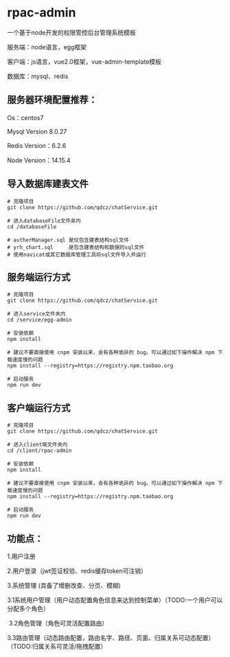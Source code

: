 # rpac-admin

一个基于node开发的权限管控后台管理系统模板

服务端：node语言，egg框架

客户端：js语言，vue2.0框架，vue-admin-template模板

数据库：mysql、redis

## 服务器环境配置推荐：

Os：centos7

Mysql Version 8.0.27

Redis Version：6.2.6

Node Version：14.15.4

## 导入数据库建表文件

```shell
# 克隆项目
git clone https://github.com/qdcz/chatService.git

# 进入databaseFile文件夹内
cd /databaseFile

# autherManager.sql 是仅包含建表结构sql文件
# yrh_chart.sql 	是包含建表结构和数据的sql文件
# 使用navicat或其它数据库管理工具将sql文件导入并运行
```

## 服务端运行方式

```shell
# 克隆项目
git clone https://github.com/qdcz/chatService.git

# 进入service文件夹内
cd /service/egg-admin

# 安装依赖
npm install

# 建议不要直接使用 cnpm 安装以来，会有各种诡异的 bug。可以通过如下操作解决 npm 下载速度慢的问题
npm install --registry=https://registry.npm.taobao.org

# 启动服务
npm run dev
```

## 客户端运行方式

```shell
# 克隆项目
git clone https://github.com/qdcz/chatService.git

# 进入client端文件夹内
cd /client/rpac-admin

# 安装依赖
npm install

# 建议不要直接使用 cnpm 安装以来，会有各种诡异的 bug。可以通过如下操作解决 npm 下载速度慢的问题
npm install --registry=https://registry.npm.taobao.org

# 启动服务
npm run dev
```



## 功能点：

1.用户注册

2.用户登录（jwt签证校验、redis缓存token可注销）

3.系统管理 (具备了增删改查、分页、模糊)

​	3.1系统用户管理（用户动态配置角色信息来达到控制菜单）（TODO:一个用户可以分配多个角色）

​	3.2角色管理（角色可灵活配置路由）

​	3.3路由管理（动态路由配置，路由名字、路径、页面、归属关系可动态配置）（TODO:归属关系可灵活/拖拽配置）

